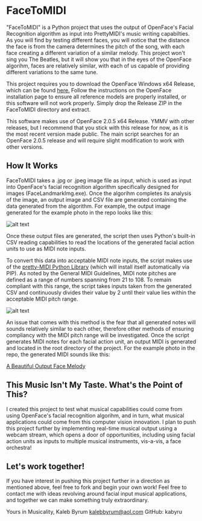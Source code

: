 # FaceToMIDI

"FaceToMIDI" is a Python project that uses the output of OpenFace's Facial Recognition algorithm as input into PrettyMIDI's music writing capabilties. As you will find by testing different faces, you will notice that the distance the face is from the camera determines the pitch of the song, with each face creating a different variation of a similar melody. This project won't sing you The Beatles, but it will show you that in the eyes of the OpenFace algorihm, faces are relatively similar, with each of us capable of providing different variations to the same tune.

This project requires you to download the OpenFace Windows x64 Release, which can be found [here.](https://github.com/TadasBaltrusaitis/OpenFace/wiki/Windows-Installation) Follow the instructions on the OpenFace installation page to ensure all reference models are properly installed, or this software will not work properly. Simply drop the Release ZIP in the FaceToMIDI directory and extract.

This software makes use of OpenFace 2.0.5 x64 Release. YMMV with other releases, but I recommend that you stick with this release for now, as it is the most recent version made public. The main script searches for an OpenFace 2.0.5 release and will require slight modification to work with other versions.

## How It Works

FaceToMIDI takes a .jpg or .jpeg image file as input, which is used as input into OpenFace's facial recognition algorithm specifically designed for images (FaceLandmarkImg.exe). Once the algorihm completes its analysis of the image, an output image and CSV file are generated containing the data generated from the algorithm. For example, the output image generated for the example photo in the repo looks like this:

![alt text](https://i.imgur.com/iFV1rWm.jpg "Isn't Gaben beautiful?")

Once these output files are generated, the script then uses Python's built-in CSV reading capabilities to read the locations of the generated facial action units to use as MIDI note inputs.

To convert this data into acceptable MIDI note inputs, the script makes use of the [pretty-MIDI Python Library](https://github.com/craffel/pretty-midi) (which will install itself automatically via PIP). As noted by the General MIDI Guidelines, MIDI note pitches are defined as a range of numbers spanning from 21 to 108. To remain compliant with this range, the script takes inputs taken from the generated CSV and continuously divides their value by 2 until their value lies within the acceptable MIDI pitch range.

![alt text](https://i.imgur.com/PmSQoq1.gif "General MIDI Pitch Guidelines as Used by pretty-MIDI")

An issue that comes with this method is the fear that all generated notes will sounds relatively similar to each other, therefore other methods of ensuring compliancy with the MIDI pitch range will be investigated. Once the script generates MIDI notes for each facial action unit, an output MIDI is generated and located in the root directory of the project. For the example photo in the repo, the generated MIDI sounds like this:

[A Beautiful Output Face Melody](https://soundcloud.com/kaleb-byrum/piano-melody-generated-by-gabe-newells-face)

## This Music Isn't My Taste. What's the Point of This?
I created this project to test what musical capabilities could come from using OpenFace's facial recognition algorihm, and in turn, what musical applications could come from this computer vision innovation. I plan to push this project further by implementing real-time musical output using a webcam stream, which opens a door of opportunities, including using facial action units as inputs to multiple musical instruments, vis-a-vis, a face orchestra!

## Let's work together!
If you have interest in pushing this project further in a direction as mentioned above, feel free to fork and begin your own work! Feel free to contact me with ideas revolving around facial input musical applications, and together we can make something truly extraordinary.

Yours in Musicality,
Kaleb Byrum
kalebbyrum@aol.com
GitHub: kabyru
